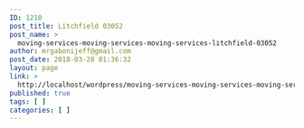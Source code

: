 ```yaml
---
ID: 1210
post_title: Litchfield 03052
post_name: >
  moving-services-moving-services-moving-services-litchfield-03052
author: mrgabonijeff@gmail.com
post_date: 2018-03-28 01:36:32
layout: page
link: >
  http://localhost/wordpress/moving-services-moving-services-moving-services-litchfield-03052/
published: true
tags: [ ]
categories: [ ]
---
```

